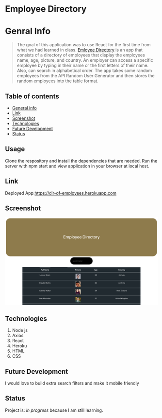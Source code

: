 # Employee Directory


# Genral Info
> The goal of this application was to use React for the first time from what we had learned in class. [Emloyee Directory](https://dir-of-employees.herokuapp.com ) is an app that consists of a directory of employees that display the employees name, age, picture, and country. An employer can access a specific employee by typing in their name or the first letters of their name. Also, can search in alphabetical order. The app takes some random employees from the API Random User Generator and then stores the random employees into the table format.

## Table of contents
* [General info](#general-info)
* [Link](#Link)
* [Screenshot](#screenrecording)
* [Technologies](#Technologies)
* [Future Development](#futuredevelopment)
* [Status](#status)

## Usage
Clone the respository and install the dependencies that are needed. Run the server with npm start and view application in your browser at local host.

## Link
Deployed App:https://dir-of-employees.herokuapp.com

## Screenshot
![Example screenshot](employeedirectory.png)


## Technologies
1. Node js
2. Axios
3. React
4. Heroku
5. HTML
6. CSS

## Future Development
I would love to build extra search filters and make it mobile friendly


## Status
Project is: _in progress_ because I am still learning.

